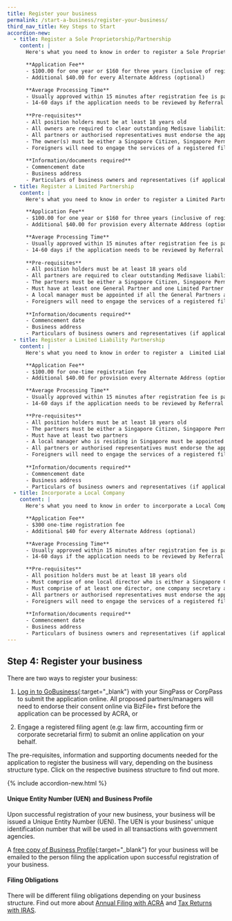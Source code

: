 ```yaml
---
title: Register your business
permalink: /start-a-business/register-your-business/
third_nav_title: Key Steps to Start
accordion-new:
  - title: Register a Sole Proprietorship/Partnership
    content: |
      Here's what you need to know in order to register a Sole Proprietorship/Partnership

      **Application Fee**
      - $100.00 for one year or $160 for three years (inclusive of registration and renewal fee)
      - Additional $40.00 for every Alternate Address (optional)

      **Average Processing Time**
      - Usually approved within 15 minutes after registration fee is paid
      - 14-60 days if the application needs to be reviewed by Referral Authorities
      
      **Pre-requisites**
      - All position holders must be at least 18 years old
      - All owners are required to clear outstanding Medisave liabilities with CPF Board
      - All partners or authorised representatives must endorse the application before payment can be made
      - The owner(s) must be either a Singapore Citizen, Singapore Permanent Resident or an EntrePass Holder
      - Foreigners will need to engage the services of a registered filing agent (e.g. a law firm, accounting firm or corporate secretarial firm) to submit the online application on your behalf.
 
      **Information/documents required**
      - Commencement date
      - Business address
      - Particulars of business owners and representatives (if applicable)
  - title: Register a Limited Partnership
    content: |
      Here's what you need to know in order to register a Limited Partnership.

      **Application Fee**
      - $100.00 for one year or $160 for three years (inclusive of registration and renewal fee)
      - Additional $40.00 for provision every Alternate Address (optional)

      **Average Processing Time**
      - Usually approved within 15 minutes after registration fee is paid.
      - 14-60 days if the application needs to be reviewed by Referral Authorities
      
      **Pre-requisites**
      - All position holders must be at least 18 years old
      - All partners are required to clear outstanding Medisave liabilities with CPF Board
      - The partners must be either a Singapore Citizen, Singapore Permanent Resident or an EntrePass Holder
      - Must have at least one General Partner and one Limited Partner
      - A local manager must be appointed if all the General Partners are not residing in Singapore
      - Foreigners will need to engage the services of a registered filing agent (e.g. a law firm, accounting firm or corporate secretarial firm) to submit the online application on your behalf.
 
      **Information/documents required**
      - Commencement date
      - Business address
      - Particulars of business owners and representatives (if applicable)
  - title: Register a Limited Liability Partnership
    content: |
      Here's what you need to know in order to register a  Limited Liability Partnership (LLP).

      **Application Fee**
      - $100.00 for one-time registration fee
      - Additional $40.00 for provision every Alternate Address (optional)

      **Average Processing Time**
      - Usually approved within 15 minutes after registration fee is paid
      - 14-60 days if the application needs to be reviewed by Referral Authorities

      **Pre-requisites**
      - All position holders must be at least 18 years old
      - The partners must be either a Singapore Citizen, Singapore Permanent Resident or an EntrePass Holder
      - Must have at least two partners
      - A local manager who is residing in Singapore must be appointed
      - All partners or authorised representatives must endorse the application before payment can be made
      - Foreigners will need to engage the services of a registered filing agent (e.g. a law firm, accounting firm or corporate secretarial firm) to submit the online application on your behalf.
 
      **Information/documents required**
      - Commencement date
      - Business address
      - Particulars of business owners and representatives (if applicable)
  - title: Incorporate a Local Company
    content: |
      Here's what you need to know in order to incorporate a Local Company.

      **Application Fee**
      - $300 one-time registration fee
      - Additional $40 for every Alternate Address (optional)

      **Average Processing Time**
      - Usually approved within 15 minutes after registration fee is paid
      - 14-60 days if the application needs to be reviewed by Referral Authorities

      **Pre-requisites**
      - All position holders must be at least 18 years old
      - Must comprise of one local director who is either a Singapore Citizen, Singapore Permanent Resident or an EntrePass Holder, and residing in Singapore
      - Must comprise of at least one director, one company secretary and one shareholder
      - All partners or authorised representatives must endorse the application before payment can be made
      - Foreigners will need to engage the services of a registered filing agent (e.g. a law firm, accounting firm or corporate secretarial firm) to submit the online application on your behalf.
 
      **Information/documents required**
      - Commencement date
      - Business address
      - Particulars of business owners and representatives (if applicable)
---
```


## Step 4: Register your business

There are two ways to register your business:

1) [Log in to GoBusiness](https://www.google.com.sg/){:target="_blank"} with your SingPass or CorpPass to submit the application online. All proposed partners/managers will need to endorse their consent online via BizFile+ first before the application can be processed by ACRA, or

2) Engage a registered filing agent (e.g: law firm, accounting firm or corporate secretarial firm) to submit an online application on your behalf.

The pre-requisites, information and supporting documents needed for the application to register the business will vary, depending on the business structure type. Click on the respective business structure to find out more.

{% include accordion-new.html %}

#### Unique Entity Number (UEN) and Business Profile

Upon successful registration of your new business, your business will be issued a Unique Entity Number (UEN). The UEN is your business' unique identification number that will be used in all transactions with government agencies.

A [free copy of Business Profile](https://www.acra.gov.sg/about-bizfile/updates-and-announcements/provision-of-free-business-profiles){:target="_blank"} for your business will be emailed to the person filing the application upon successful registration of your business.

#### Filing Obligations

There will be different filing obligations depending on your business structure. Find out more about [Annual Filing with ACRA]() and [Tax Returns with IRAS](/run-and-grow/tax-filing/). 
